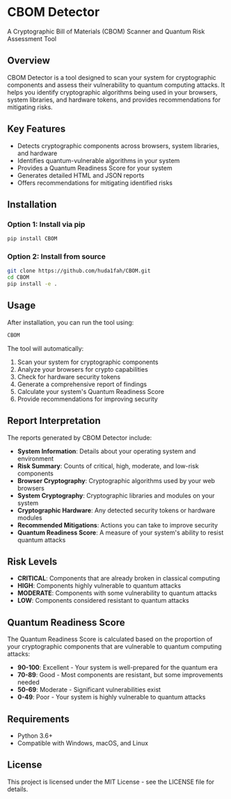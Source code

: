 # CBOM Detector

A Cryptographic Bill of Materials (CBOM) Scanner and Quantum Risk Assessment Tool

## Overview

CBOM Detector is a tool designed to scan your system for cryptographic components and assess their vulnerability to quantum computing attacks. It helps you identify cryptographic algorithms being used in your browsers, system libraries, and hardware tokens, and provides recommendations for mitigating risks.

## Key Features

- Detects cryptographic components across browsers, system libraries, and hardware
- Identifies quantum-vulnerable algorithms in your system
- Provides a Quantum Readiness Score for your system
- Generates detailed HTML and JSON reports
- Offers recommendations for mitigating identified risks

## Installation

### Option 1: Install via pip

```bash
pip install CBOM
```

### Option 2: Install from source

```bash
git clone https://github.com/huda1fah/CBOM.git
cd CBOM
pip install -e .
```

## Usage

After installation, you can run the tool using:

```bash
CBOM
```

The tool will automatically:
1. Scan your system for cryptographic components
2. Analyze your browsers for crypto capabilities
3. Check for hardware security tokens
4. Generate a comprehensive report of findings
5. Calculate your system's Quantum Readiness Score
6. Provide recommendations for improving security

## Report Interpretation

The reports generated by CBOM Detector include:

- **System Information**: Details about your operating system and environment
- **Risk Summary**: Counts of critical, high, moderate, and low-risk components
- **Browser Cryptography**: Cryptographic algorithms used by your web browsers
- **System Cryptography**: Cryptographic libraries and modules on your system
- **Cryptographic Hardware**: Any detected security tokens or hardware modules
- **Recommended Mitigations**: Actions you can take to improve security
- **Quantum Readiness Score**: A measure of your system's ability to resist quantum attacks

## Risk Levels

- **CRITICAL**: Components that are already broken in classical computing
- **HIGH**: Components highly vulnerable to quantum attacks
- **MODERATE**: Components with some vulnerability to quantum attacks
- **LOW**: Components considered resistant to quantum attacks

## Quantum Readiness Score

The Quantum Readiness Score is calculated based on the proportion of your cryptographic components that are vulnerable to quantum computing attacks:

- **90-100**: Excellent - Your system is well-prepared for the quantum era
- **70-89**: Good - Most components are resistant, but some improvements needed
- **50-69**: Moderate - Significant vulnerabilities exist
- **0-49**: Poor - Your system is highly vulnerable to quantum attacks

## Requirements

- Python 3.6+
- Compatible with Windows, macOS, and Linux

## License

This project is licensed under the MIT License - see the LICENSE file for details.
